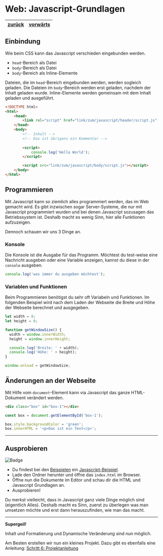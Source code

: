 # Web: Javascript-Grundlagen

| [zurück](04-CSS-Grundlagen.md) | [vorwärts][1] |
| --- | --- |

## Einbindung

Wie beim CSS kann das Javascript verschieden eingebunden werden.

- `head`-Bereich als Datei
- `body`-Bereich als Datei
- `body`-Bereich als Inline-Elemente

Dateien, die im `head`-Bereich eingebunden werden, werden sogleich geladen. Die Dateien im `body`-Bereich werden erst geladen, nachdem der Inhalt geladen wurde.
Inline-Elemente werden gemeinsam mit dem Inhalt geladen und ausgeführt.

```html
<!DOCTYPE html>
<html>
    <head>
        <link rel="script" href="link/zum/javascript/header/script.js" />
    </head>
    <body>
        <!-- Inhalt -->
        <!-- Das ist übrigens ein Kommentar -->
        
        <script>
            console.log('Hello World');
        </script>

        <script src="link/zum/javascript/body/script.js"></script>
    </body>
</html>
```

## Programmieren

Mit Javascript kann so ziemlich alles programmiert werden, das im Web gemacht wird. Es gibt inzwischen sogar Server-Systeme, die nur mit Javascript programmiert wurden und bei denen Javascript sozusagen das Betriebssystem ist.
Deshalb macht es wenig Sinn, hier alle Funktionen aufzuzeigen.

Dennoch schauen wir uns 3 Dinge an.

### Konsole

Die Konsole ist die Ausgabe für das Programm. Möchtest du test-weise eine Nachricht ausgeben oder eine Variable anzeigen, kannst du diese in der `console` ausgeben.

```javascript
console.log('was immer du ausgeben möchtest');
```

### Variablen und Funktionen

Beim Programmieren benötigst du sehr oft Variabeln und Funktionen. Im folgenden Beispiel wird nach dem Laden der Webseite die Breite und Höhe der Webseite berechnet und ausgegeben.

```javascript
let width = 0;
let height = 0;

function getWindowSize() {
  width = window.innerWidth;
  height = window.innerHeight;

  console.log('Breite: ' + width);
  console.log('Höhe: ' + height);
}

window.onload = getWindowSize;
```

## Änderungen an der Webseite

Mit Hilfe vom `document`-Element kann via Javascript das ganze HTML-Dokument verändert werden.

```html
<div class="box" id="box-1"></div>
```

```javascript
const box = document.getElementById('box-1');

box.style.backgroundColor = 'green';
box.innerHTML = '<p>Das ist ein Text</p>';
```

---

## Ausprobieren

![Badge](https://img.shields.io/badge/Aufgabe-Ausprobieren-orange)

- Du findest bei den [Beispielen](../examples) ein [Javascript-Beispiel](../examples/javascript-grundlagen).
- Lade den Ordner herunter und öffne das `index.html` im Browser.
- Öffne nun die Dokumente im Editor und schau dir die HTML und Javascript Grundlagen an.
- Ausprobieren!

Du merkst vielleicht, dass in Javascript ganz viele Dinge möglich sind (eigentlich Alles).
Deshalb macht es Sinn, zuerst zu überlegen was man umsetzen möchte und erst dann herauszufinden, wie man das macht.

---

**Supergeil!**

Inhalt und Formatierung und Dynamische Veränderung sind nun möglich.

Am Besten erstellen wir nun ein kleines Projekt. Dazu gibt es ebenfalls eine Anleitung: [Schritt 6: Projektanleitung][1]

[1]: 06-Projektanleitung.md
